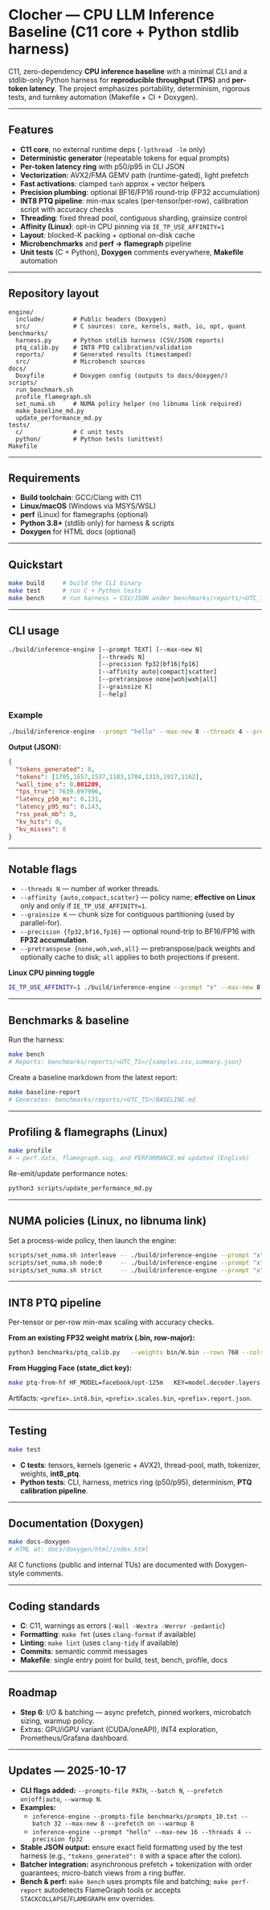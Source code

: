 # Clocher — CPU LLM Inference Baseline (C11 core + Python stdlib harness)

C11, zero-dependency **CPU inference baseline** with a minimal CLI and a stdlib-only Python harness for **reproducible throughput (TPS)** and **per-token latency**. The project emphasizes portability, determinism, rigorous tests, and turnkey automation (Makefile + CI + Doxygen).

---

## Features

- **C11 core**, no external runtime deps (`-lpthread -lm` only)
- **Deterministic generator** (repeatable tokens for equal prompts)
- **Per-token latency ring** with p50/p95 in CLI JSON
- **Vectorization**: AVX2/FMA GEMV path (runtime-gated), light prefetch
- **Fast activations**: clamped `tanh` approx + vector helpers
- **Precision plumbing**: optional BF16/FP16 round-trip (FP32 accumulation)
- **INT8 PTQ pipeline**: min-max scales (per-tensor/per-row), calibration script with accuracy checks
- **Threading**: fixed thread pool, contiguous sharding, grainsize control
- **Affinity (Linux)**: opt-in CPU pinning via `IE_TP_USE_AFFINITY=1`
- **Layout**: blocked-K packing + optional on-disk cache
- **Microbenchmarks** and **perf → flamegraph** pipeline
- **Unit tests** (C + Python), **Doxygen** comments everywhere, **Makefile** automation

---

## Repository layout

```
engine/
  include/        # Public headers (Doxygen)
  src/            # C sources: core, kernels, math, io, opt, quant
benchmarks/
  harness.py      # Python stdlib harness (CSV/JSON reports)
  ptq_calib.py    # INT8 PTQ calibration/validation
  reports/        # Generated results (timestamped)
  src/            # Microbench sources
docs/
  Doxyfile        # Doxygen config (outputs to docs/doxygen/)
scripts/
  run_benchmark.sh
  profile_flamegraph.sh
  set_numa.sh     # NUMA policy helper (no libnuma link required)
  make_baseline_md.py
  update_performance_md.py
tests/
  c/              # C unit tests
  python/         # Python tests (unittest)
Makefile
```

---

## Requirements

- **Build toolchain**: GCC/Clang with C11
- **Linux/macOS** (Windows via MSYS/WSL)
- **perf** (Linux) for flamegraphs (optional)
- **Python 3.8+** (stdlib only) for harness & scripts
- **Doxygen** for HTML docs (optional)

---

## Quickstart

```bash
make build     # build the CLI binary
make test      # run C + Python tests
make bench     # run harness → CSV/JSON under benchmarks/reports/<UTC_TS>/
```

---

## CLI usage

```bash
./build/inference-engine [--prompt TEXT] [--max-new N]
                         [--threads N]
                         [--precision fp32|bf16|fp16]
                         [--affinity auto|compact|scatter]
                         [--pretranspose none|woh|wxh|all]
                         [--grainsize K]
                         [--help]
```

### Example

```bash
./build/inference-engine --prompt "hello" --max-new 8 --threads 4 --precision fp32
```

**Output (JSON):**
```json
{
  "tokens_generated": 8,
  "tokens": [1705,1657,1537,1183,1704,1315,1917,1162],
  "wall_time_s": 0.001209,
  "tps_true": 7639.897996,
  "latency_p50_ms": 0.131,
  "latency_p95_ms": 0.143,
  "rss_peak_mb": 0,
  "kv_hits": 0,
  "kv_misses": 8
}
```

---

## Notable flags

- `--threads N` — number of worker threads.
- `--affinity {auto,compact,scatter}` — policy name; **effective on Linux** only and only if `IE_TP_USE_AFFINITY=1`.
- `--grainsize K` — chunk size for contiguous partitioning (used by parallel-for).
- `--precision {fp32,bf16,fp16}` — optional round-trip to BF16/FP16 with **FP32 accumulation**.
- `--pretranspose {none,woh,wxh,all}` — pretranspose/pack weights and optionally cache to disk; `all` applies to both projections if present.

**Linux CPU pinning toggle**
```bash
IE_TP_USE_AFFINITY=1 ./build/inference-engine --prompt "x" --max-new 8 --threads 4 --affinity scatter
```

---

## Benchmarks & baseline

Run the harness:

```bash
make bench
# Reports: benchmarks/reports/<UTC_TS>/{samples.csv,summary.json}
```

Create a baseline markdown from the latest report:

```bash
make baseline-report
# Generates: benchmarks/reports/<UTC_TS>/BASELINE.md
```

---

## Profiling & flamegraphs (Linux)

```bash
make profile
# → perf.data, flamegraph.svg, and PERFORMANCE.md updated (English)
```

Re-emit/update performance notes:

```bash
python3 scripts/update_performance_md.py
```

---

## NUMA policies (Linux, no libnuma link)

Set a process-wide policy, then launch the engine:

```bash
scripts/set_numa.sh interleave -- ./build/inference-engine --prompt "x" --max-new 8
scripts/set_numa.sh node:0     -- ./build/inference-engine --prompt "x" --max-new 8
scripts/set_numa.sh strict     -- ./build/inference-engine --prompt "x" --max-new 8
```

---

## INT8 PTQ pipeline

Per-tensor or per-row min-max scaling with accuracy checks.

**From an existing FP32 weight matrix (.bin, row-major):**
```bash
python3 benchmarks/ptq_calib.py   --weights bin/W.bin --rows 768 --cols 768   --mode per_row --out-prefix out/W_int8 --accuracy-threshold 0.995
```

**From Hugging Face (state_dict key):**
```bash
make ptq-from-hf HF_MODEL=facebook/opt-125m   KEY=model.decoder.layers.0.self_attn.q_proj.weight   OUT_PREFIX=out/qproj_int8
```

Artifacts: `<prefix>.int8.bin`, `<prefix>.scales.bin`, `<prefix>.report.json`.

---

## Testing

```bash
make test
```

- **C tests**: tensors, kernels (generic + AVX2), thread-pool, math, tokenizer, weights, **int8_ptq**.
- **Python tests**: CLI, harness, metrics ring (p50/p95), determinism, **PTQ calibration pipeline**.

---

## Documentation (Doxygen)

```bash
make docs-doxygen
# HTML at: docs/doxygen/html/index.html
```

All C functions (public and internal TUs) are documented with Doxygen-style comments.

---

## Coding standards

- **C**: C11, warnings as errors (`-Wall -Wextra -Werror -pedantic`)
- **Formatting**: `make fmt` (uses `clang-format` if available)
- **Linting**: `make lint` (uses `clang-tidy` if available)
- **Commits**: semantic commit messages
- **Makefile**: single entry point for build, test, bench, profile, docs

---

## Roadmap

- **Step 6**: I/O & batching — async prefetch, pinned workers, microbatch sizing, warmup policy.
- Extras: GPU/iGPU variant (CUDA/oneAPI), INT4 exploration, Prometheus/Grafana dashboard.

---
## Updates — 2025-10-17

- **CLI flags added:** `--prompts-file PATH`, `--batch N`, `--prefetch on|off|auto`, `--warmup N`.
- **Examples:**
  - `inference-engine --prompts-file benchmarks/prompts_10.txt --batch 32 --max-new 8 --prefetch on --warmup 8`
  - `inference-engine --prompt "hello" --max-new 16 --threads 4 --precision fp32`
- **Stable JSON output:** ensure exact field formatting used by the test harness (e.g., `"tokens_generated": 0` with a space after the colon).
- **Batcher integration:** asynchronous prefetch + tokenization with order guarantees; micro-batch views from a ring buffer.
- **Bench & perf:** `make bench` uses prompts file and batching; `make perf-report` autodetects FlameGraph tools or accepts `STACKCOLLAPSE`/`FLAMEGRAPH` env overrides.
